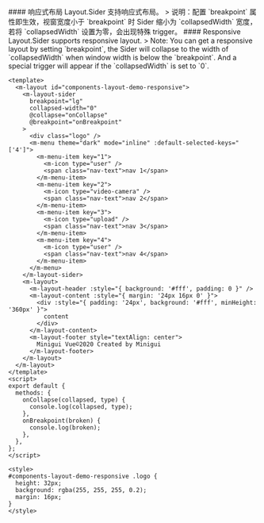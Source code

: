 <cn>
#### 响应式布局
Layout.Sider 支持响应式布局。
> 说明：配置 `breakpoint` 属性即生效，视窗宽度小于 `breakpoint` 时 Sider 缩小为 `collapsedWidth` 宽度，若将 `collapsedWidth` 设置为零，会出现特殊 trigger。
</cn>

<us>
#### Responsive
Layout.Sider supports responsive layout.
> Note: You can get a responsive layout by setting `breakpoint`, the Sider will collapse to the width of `collapsedWidth` when window width is below the `breakpoint`. And a special trigger will appear if the `collapsedWidth` is set to `0`.
</us>

```vue
<template>
  <m-layout id="components-layout-demo-responsive">
    <m-layout-sider
      breakpoint="lg"
      collapsed-width="0"
      @collapse="onCollapse"
      @breakpoint="onBreakpoint"
    >
      <div class="logo" />
      <m-menu theme="dark" mode="inline" :default-selected-keys="['4']">
        <m-menu-item key="1">
          <m-icon type="user" />
          <span class="nav-text">nav 1</span>
        </m-menu-item>
        <m-menu-item key="2">
          <m-icon type="video-camera" />
          <span class="nav-text">nav 2</span>
        </m-menu-item>
        <m-menu-item key="3">
          <m-icon type="upload" />
          <span class="nav-text">nav 3</span>
        </m-menu-item>
        <m-menu-item key="4">
          <m-icon type="user" />
          <span class="nav-text">nav 4</span>
        </m-menu-item>
      </m-menu>
    </m-layout-sider>
    <m-layout>
      <m-layout-header :style="{ background: '#fff', padding: 0 }" />
      <m-layout-content :style="{ margin: '24px 16px 0' }">
        <div :style="{ padding: '24px', background: '#fff', minHeight: '360px' }">
          content
        </div>
      </m-layout-content>
      <m-layout-footer style="textAlign: center">
        Minigui Vue©2020 Created by Minigui
      </m-layout-footer>
    </m-layout>
  </m-layout>
</template>
<script>
export default {
  methods: {
    onCollapse(collapsed, type) {
      console.log(collapsed, type);
    },
    onBreakpoint(broken) {
      console.log(broken);
    },
  },
};
</script>

<style>
#components-layout-demo-responsive .logo {
  height: 32px;
  background: rgba(255, 255, 255, 0.2);
  margin: 16px;
}
</style>
```
